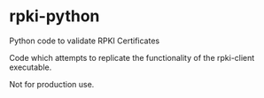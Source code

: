 # rpki-python
Python code to validate RPKI Certificates

Code which attempts to replicate the functionality of the rpki-client executable.

Not for production use.
